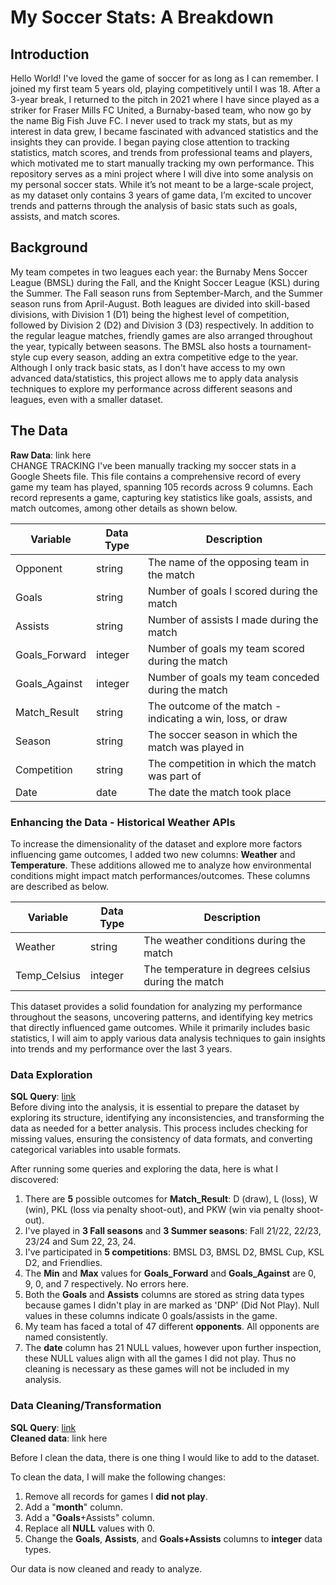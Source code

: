 # My Soccer Stats: A Breakdown

## Introduction
Hello World! I've loved the game of soccer for as long as I can remember. I joined my first team 5 years old, playing competitively until I was 18. After a 3-year break, I returned to the pitch in 2021 where I have since played as a striker for Fraser Mills FC United, a Burnaby-based team, who now go by the name Big Fish Juve FC. 
I never used to track my stats, but as my interest in data grew, I became fascinated with advanced statistics and the insights they can provide. I began paying close attention to tracking statistics, match scores, and trends from professional teams and players, which motivated me to start manually tracking my own performance. 
This repository serves as a mini project where I will dive into some analysis on my personal soccer stats. While it’s not meant to be a large-scale project, as my dataset only contains 3 years of game data, I’m excited to uncover trends and patterns through the analysis of basic stats such as goals, assists, and match scores. 

## Background
My team competes in two leagues each year: the Burnaby Mens Soccer League (BMSL) during the Fall, and the Knight Soccer League (KSL) during the Summer. The Fall season runs from September-March, and the Summer season runs from April-August. Both leagues are divided into skill-based divisions, with Division 1 (D1) being the highest level of competition, followed by Division 2 (D2) and Division 3 (D3) respectively. In addition to the regular league matches, friendly games are also arranged throughout the year, typically between seasons. The BMSL also hosts a tournament-style cup every season, adding an extra competitive edge to the year. Although I only track basic stats, as I don't have access to my own advanced data/statistics, this project allows me to apply data analysis techniques to explore my performance across different seasons and leagues, even with a smaller dataset.

## The Data 
**Raw Data**: link here <br/>
CHANGE TRACKING
I've been manually tracking my soccer stats in a Google Sheets file. This file contains a comprehensive record of every game my team has played, spanning 105 records across 9 columns. Each record represents a game, capturing key statistics like goals, assists, and match outcomes, among other details as shown below.

| Variable   | Data Type | Description | 
|-------------|-------------|--------------|
| Opponent | string | The name of the opposing team in the match |
| Goals      | string| Number of goals I scored during the match  |
| Assists      | string      | Number of assists I made during the match | 
| Goals_Forward      | integer      | Number of goals my team scored during the match |
| Goals_Against      | integer      | Number of goals my team conceded during the match |
| Match_Result      | string      | The outcome of the match - indicating a win, loss, or draw| 
| Season      | string      | The soccer season in which the match was played in|
| Competition      | string      | The competition in which the match was part of |
| Date      | date      | The date the match took place |

### Enhancing the Data - Historical Weather APIs
To increase the dimensionality of the dataset and explore more factors influencing game outcomes, I added two new columns: **Weather** and **Temperature**. These additions allowed me to analyze how environmental conditions might impact match performances/outcomes. These columns are described as below.

| Variable   | Data Type | Description | 
|-------------|-------------|--------------|
| Weather | string | The weather conditions during the match |
| Temp_Celsius      | integer| The temperature in degrees celsius during the match  |




This dataset provides a solid foundation for analyzing my performance throughout the seasons, uncovering patterns, and identifying key metrics that directly influenced game outcomes. While it primarily includes basic statistics, I will aim to apply various data analysis techniques to gain insights into trends and my performance over the last 3 years.

### Data Exploration
**SQL Query**: [link]() <br/>
Before diving into the analysis, it is essential to prepare the dataset by exploring its structure, identifying any inconsistencies, and transforming the data as needed for a better analysis. This process includes checking for missing values, ensuring the consistency of data formats, and converting categorical variables into usable formats.

After running some queries and exploring the data, here is what I discovered:

1. There are **5** possible outcomes for **Match_Result**: D (draw), L (loss), W (win), PKL (loss via penalty shoot-out), and PKW (win via penalty shoot-out).
2. I've played in **3 Fall seasons** and **3 Summer seasons**: Fall 21/22, 22/23, 23/24 and Sum 22, 23, 24.
3. I've participated in **5 competitions**: BMSL D3, BMSL D2, BMSL Cup, KSL D2, and Friendlies.
4. The **Min** and **Max** values for **Goals_Forward** and **Goals_Against** are 0, 9, 0, and 7 respectively. No errors here.
5. Both the **Goals** and **Assists** columns are stored as string data types because games I didn't play in are marked as 'DNP' (Did Not Play). Null values in these columns indicate 0 goals/assists in the game.
6. My team has faced a total of 47 different **opponents**. All opponents are named consistently.
7. The **date** column has 21 NULL values, however upon further inspection, these NULL values align with all the games I did not play. Thus no cleaning is necessary as these games will not be included in my analysis.

### Data Cleaning/Transformation
**SQL Query**: [link]() <br/>
**Cleaned data**: link here <br/>

Before I clean the data, there is one thing I would like to add to the dataset. 


To clean the data, I will make the following changes:

1. Remove all records for games I **did not play**.
2. Add a "**month**" column.
3. Add a "**Goals**+Assists" column.
4. Replace all **NULL** values with 0.
5. Change the **Goals**, **Assists**, and **Goals+Assists** columns to **integer** data types.

Our data is now cleaned and ready to analyze.

























